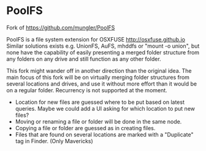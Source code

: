 PoolFS
======

Fork of https://github.com/mungler/PoolFS

PoolFS is a file system extension for OSXFUSE http://osxfuse.github.io
Similar solutions exists e.g. UnionFS, AuFS, mhddfs or "mount -o union", but none have the capability of easily presenting a merged folder structure from any folders on any drive and still function as any other folder.

This fork might wander off in another direction than the original idea.
The main focus of this fork will be on virtually merging folder structures from several locations and drives, and use it without more effort than it would be on a regular folder. Recurrency is not supported at the moment.

* Location for new files are guessed where to be put based on latest queries. Maybe we could add a UI asking for which location to put new files?
* Moving or renaming a file or folder will be done in the same node.
* Copying a file or folder are guessed as in creating files.
* Files that are found on several locations are marked with a "Duplicate" tag in Finder. (Only Mavericks)





